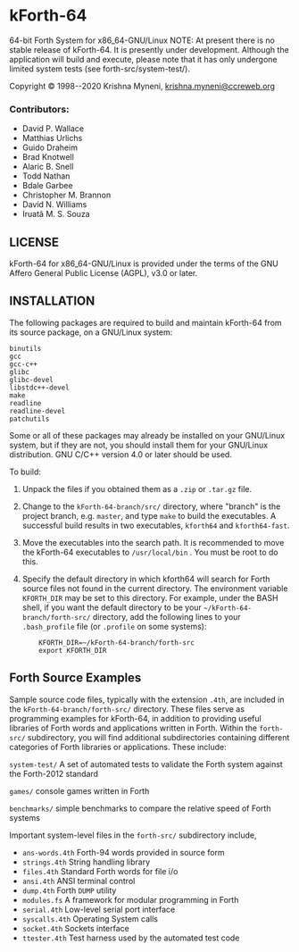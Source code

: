 # kForth-64
64-bit Forth System for x86_64-GNU/Linux
NOTE: At present there is no stable release of kForth-64. It is presently
under development. Although the application will build and execute, please
note that it has only undergone limited system tests (see forth-src/system-test/).

Copyright &copy; 1998--2020 Krishna Myneni, <krishna.myneni@ccreweb.org>

### Contributors:

*  David P. Wallace
*  Matthias Urlichs
*  Guido Draheim
*  Brad Knotwell
*  Alaric B. Snell
*  Todd Nathan
*  Bdale Garbee
*  Christopher M. Brannon
*  David N. Williams
*  Iruatã M. S. Souza

## LICENSE

kForth-64 for x86_64-GNU/Linux is provided under the terms of the GNU
Affero General Public License (AGPL), v3.0 or later.


## INSTALLATION 

The following packages are required to build and maintain kForth-64 from
its source package, on a GNU/Linux system:

    binutils
    gcc
    gcc-c++
    glibc
    glibc-devel
    libstdc++-devel
    make
    readline
    readline-devel
    patchutils

Some or all of these packages may already be installed on your GNU/Linux
system, but if they are not, you should install them for your GNU/Linux
distribution. GNU C/C++ version 4.0 or later should be used.

To build:

1. Unpack the files if you obtained them as a `.zip` or `.tar.gz` file.

2. Change to the `kForth-64-branch/src/` directory, where "branch" is the project
   branch, e.g. `master`, and type `make` to build the executables. A successful
   build results in two executables, `kforth64` and `kforth64-fast`.

3. Move the executables into the search path. It is recommended to move
   the kForth-64 executables to `/usr/local/bin` . You must be root to do this.

4. Specify the default directory in which kforth64 will search for Forth source
   files not found in the current directory. The environment variable `KFORTH_DIR`
   may be set to this directory. For example, under the BASH shell, if you want
   the default directory to be your `~/kForth-64-branch/forth-src/` directory, add the
   following lines to your `.bash_profile` file (or `.profile` on some systems):

           KFORTH_DIR=~/kForth-64-branch/forth-src
           export KFORTH_DIR

## Forth Source Examples

Sample source code files, typically with the extension `.4th`, are
included in the `kForth-64-branch/forth-src/` directory. These files serve as
programming examples for kForth-64, in addition to providing useful
libraries of Forth words and applications written in Forth. Within the
`forth-src/` subdirectory, you will find additional subdirectories containing
different categories of Forth libraries or applications. These include:

`system-test/`     A set of automated tests to validate the Forth system against
                   the Forth-2012 standard

`games/`           console games written in Forth

`benchmarks/`      simple benchmarks to compare the relative speed of Forth systems


Important system-level files in the `forth-src/` subdirectory include,

* `ans-words.4th`   Forth-94 words provided in source form
* `strings.4th`     String handling library
* `files.4th`       Standard Forth words for file i/o
* `ansi.4th`        ANSI terminal control
* `dump.4th`        Forth `DUMP` utility
* `modules.fs`      A framework for modular programming in Forth
* `serial.4th`      Low-level serial port interface
* `syscalls.4th`    Operating System calls
* `socket.4th`      Sockets interface
* `ttester.4th`     Test harness used by the automated test code

